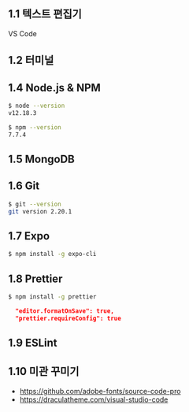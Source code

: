 ## 1.1 텍스트 편집기
VS Code

## 1.2 터미널


## 1.4 Node.js & NPM
```sh
$ node --version
v12.18.3

$ npm --version
7.7.4
```

## 1.5 MongoDB


## 1.6 Git
```sh
$ git --version
git version 2.20.1
```


## 1.7 Expo
```sh
$ npm install -g expo-cli
```


## 1.8 Prettier
```sh
$ npm install -g prettier
```

```json
  "editor.formatOnSave": true,
  "prettier.requireConfig": true
```

## 1.9 ESLint


## 1.10 미관 꾸미기
- <https://github.com/adobe-fonts/source-code-pro>
- <https://draculatheme.com/visual-studio-code>
